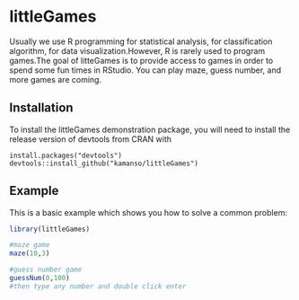 
<!-- README.md is generated from README.Rmd. Please edit that file -->

# littleGames

<!-- badges: start -->
<!-- badges: end -->

Usually we use R programming for statistical analysis, for
classification algorithm, for data visualization.However, R is rarely used to program games.The goal of litteGames is to provide access to games in order to spend some fun times in RStudio. You can play maze, guess number, and more games are coming.

## Installation

To install the littleGames demonstration package, you will need to install the release version of devtools from CRAN with
```{r}
install.packages("devtools")
devtools::install_github("kamanso/littleGames")
```

## Example
This is a basic example which shows you how to solve a common problem:

``` r
library(littleGames)

#maze game
maze(10,3)

#guess number game
guessNum(0,100)
#then type any number and double click enter
```
